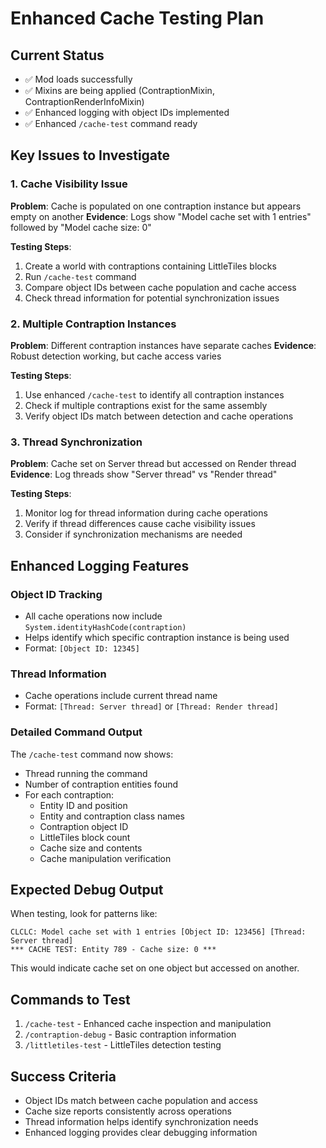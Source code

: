# Enhanced Cache Testing Plan

## Current Status
- ✅ Mod loads successfully 
- ✅ Mixins are being applied (ContraptionMixin, ContraptionRenderInfoMixin)
- ✅ Enhanced logging with object IDs implemented
- ✅ Enhanced `/cache-test` command ready

## Key Issues to Investigate

### 1. Cache Visibility Issue
**Problem**: Cache is populated on one contraption instance but appears empty on another
**Evidence**: Logs show "Model cache set with 1 entries" followed by "Model cache size: 0"

**Testing Steps**:
1. Create a world with contraptions containing LittleTiles blocks
2. Run `/cache-test` command 
3. Compare object IDs between cache population and cache access
4. Check thread information for potential synchronization issues

### 2. Multiple Contraption Instances
**Problem**: Different contraption instances have separate caches
**Evidence**: Robust detection working, but cache access varies

**Testing Steps**:
1. Use enhanced `/cache-test` to identify all contraption instances
2. Check if multiple contraptions exist for the same assembly
3. Verify object IDs match between detection and cache operations

### 3. Thread Synchronization 
**Problem**: Cache set on Server thread but accessed on Render thread
**Evidence**: Log threads show "Server thread" vs "Render thread"

**Testing Steps**:
1. Monitor log for thread information during cache operations
2. Verify if thread differences cause cache visibility issues
3. Consider if synchronization mechanisms are needed

## Enhanced Logging Features

### Object ID Tracking
- All cache operations now include `System.identityHashCode(contraption)`
- Helps identify which specific contraption instance is being used
- Format: `[Object ID: 12345]`

### Thread Information
- Cache operations include current thread name
- Format: `[Thread: Server thread]` or `[Thread: Render thread]`

### Detailed Command Output
The `/cache-test` command now shows:
- Thread running the command
- Number of contraption entities found
- For each contraption:
  - Entity ID and position
  - Entity and contraption class names
  - Contraption object ID
  - LittleTiles block count
  - Cache size and contents
  - Cache manipulation verification

## Expected Debug Output

When testing, look for patterns like:
```
CLCLC: Model cache set with 1 entries [Object ID: 123456] [Thread: Server thread]
*** CACHE TEST: Entity 789 - Cache size: 0 ***
```

This would indicate cache set on one object but accessed on another.

## Commands to Test

1. `/cache-test` - Enhanced cache inspection and manipulation
2. `/contraption-debug` - Basic contraption information
3. `/littletiles-test` - LittleTiles detection testing

## Success Criteria

- Object IDs match between cache population and access
- Cache size reports consistently across operations
- Thread information helps identify synchronization needs
- Enhanced logging provides clear debugging information

